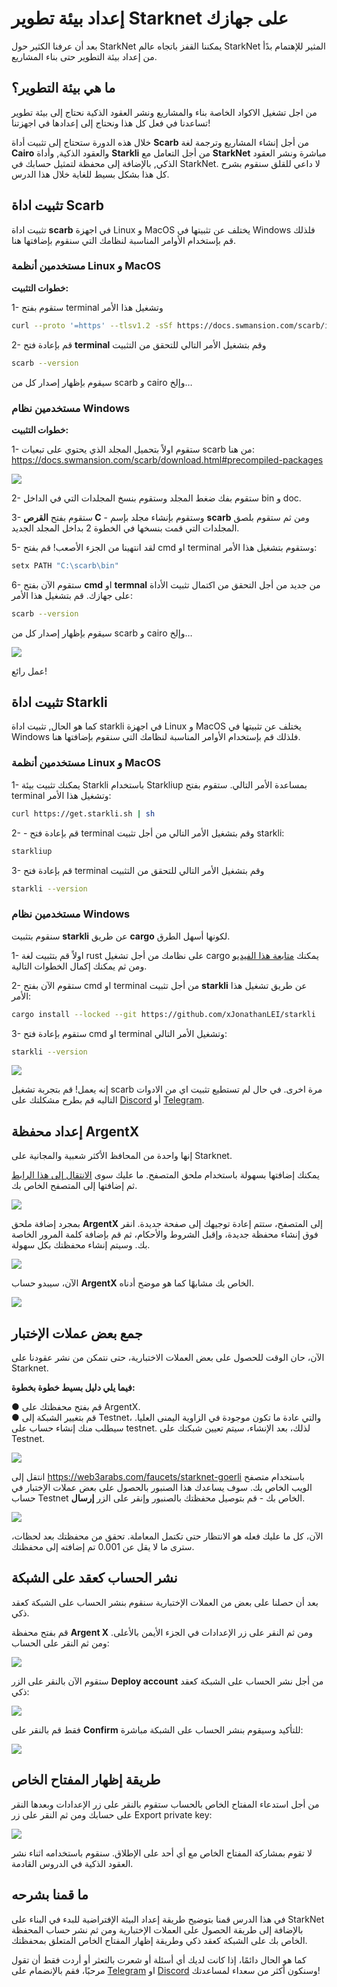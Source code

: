 # إعداد بيئة تطوير Starknet على جهازك

بعد أن عرفنا الكثير حول StarkNet يمكننا القفز باتجاه عالم StarkNet المثير للإهتمام بدًأ من إعداد بيئة التطوير حتى بناء المشاريع.

## ما هي بيئة التطوير؟

من اجل تشغيل الاكواد الخاصة بناء والمشاريع ونشر العقود الذكية نحتاج إلى بيئة تطوير تساعدنا في فعل كل هذا ونحتاج إلى إعدادها في اجهزتنا!

خلال هذه الدورة ستحتاج إلى تثبيت أداة **Scarb** من أجل إنشاء المشاريع وترجمة لغة **Cairo** والعقود الذكية, وأداة **Starkli** من أجل التعامل مع **StarkNet** مباشرة ونشر العقود الذكي, بالإضافة إلى محفظة لتمثيل حسابك في StarkNet. لا داعي للقلق سنقوم بشرح كل هذا بشكل بسيط للغاية خلال هذا الدرس.

## تثبيت اداة Scarb

تثبيت اداة **scarb** في اجهزة Linux و MacOS يختلف عن تثبيتها في Windows فلذلك قم بإستخدام الأوامر المناسبة لنظامك التي سنقوم بإضافتها هنا.

### مستخدمين أنظمة Linux و MacOS

**خطوات التثبيت:**

1- ستقوم بفتح terminal وتشغيل هذا الأمر

```bash
curl --proto '=https' --tlsv1.2 -sSf https://docs.swmansion.com/scarb/install.sh | sh
```

2- قم بإعادة فتح **terminal** وقم بتشغيل الأمر التالي للتحقق من التثبيت

```bash
scarb --version
```

سيقوم بإظهار إصدار كل من scarb و cairo وإلخ…

### مستخدمين نظام Windows

**خطوات التثبيت:**

1- ستقوم اولاً بتحميل المجلد الذي يحتوي على تبعيات scarb من هنا: <a href="https://docs.swmansion.com/scarb/download.html#precompiled-packages" target="_blank">https://docs.swmansion.com/scarb/download.html#precompiled-packages</a>

<img src="https://web3arabs.com/courses/starknet/scarb-windows.png"/>

2- ستقوم بفك ضغط المجلد وستقوم بنسخ المجلدات التي في الداخل bin و doc.

3- ستقوم بفتح **القرص C** - وستقوم بإنشاء مجلد بإسم **scarb** ومن ثم ستقوم بلصق المجلدات التي قمت بنسخها في الخطوة 2 بداخل المجلد الجديد.

5- لقد انتهينا من الجزء الأصعب! قم بفتح cmd او terminal وستقوم بتشغيل هذا الأمر:

```bash
setx PATH "C:\scarb\bin"
```

6- ستقوم الآن بفتح **cmd** او **termnal** من جديد من أجل التحقق من اكتمال تثبيت الأداة على جهازك. قم بتشغيل هذا الأمر:

```bash
scarb --version
```

سيقوم بإظهار إصدار كل من scarb و cairo وإلخ…

<img src="https://web3arabs.com/courses/starknet/scarb-version.png"/>

عمل رائع!

## تثبيت اداة Starkli

كما هو الحال, تثبيت اداة starkli في اجهزة Linux و MacOS يختلف عن تثبيتها في Windows فلذلك قم بإستخدام الأوامر المناسبة لنظامك التي سنقوم بإضافتها هنا.

### مستخدمين أنظمة Linux و MacOS

1- يمكنك تثبيت بيئة Starkli باستخدام Starkliup بمساعدة الأمر التالي. ستقوم بفتح terminal وتشغيل هذا الأمر:

```bash
curl https://get.starkli.sh | sh
```

2- - قم بإعادة فتح terminal وقم بتشغيل الأمر التالي من أجل تثبيت starkli:

```bash
starkliup
```

3- قم بإعادة فتح terminal وقم بتشغيل الأمر التالي للتحقق من التثبيت

```bash
starkli --version
```

### مستخدمين نظام Windows

سنقوم بتثبيت **starkli** عن طريق **cargo** لكونها أسهل الطرق.

1- اولاً قم بتثبيت لغة rust على نظامك من أجل تشغيل cargo يمكنك <a href="https://www.youtube.com/watch?v=92HoSWgsx-4&t=3s" trget="_blank">متابعة هذا الفيديو</a> ومن ثم يمكنك إكمال الخطوات التالية.

2- ستقوم الآن بفتح cmd او terminal من أجل تثبيت **starkli** عن طريق تشغيل هذا الأمر:

```bash
cargo install --locked --git https://github.com/xJonathanLEI/starkli
```

3- ستقوم بإعادة فتح cmd او terminal وتشغيل الأمر التالي:

```bash
starkli --version
```

<img src="https://web3arabs.com/courses/starknet/starkli-version.png"/>

إنه يعمل! قم بتجربة تشغيل scarb مرة اخرى. في حال لم تستطيع تثبيت اي من الادوات التاليه قم بطرح مشكلتك على <a href="https://discord.gg/ykgUvqMc4Q" target="_blank">Discord</a> أو <a href="https://t.me/Web3ArabsDAO" target="_blank">Telegram</a>.

## إعداد محفظة ArgentX

إنها واحدة من المحافظ الأكثر شعبية والمجانية على Starknet.

يمكنك إضافتها بسهولة باستخدام ملحق المتصفح. ما عليك سوى <a href="https://chromewebstore.google.com/detail/argent-x/dlcobpjiigpikoobohmabehhmhfoodbb" target="_blank">الانتقال إلى هذا الرابط</a> ثم إضافتها إلى المتصفح الخاص بك.

<img src="https://web3arabs.com/courses/starknet/argent-ex.png"/>

بمجرد إضافة ملحق **ArgentX** إلى المتصفح، ستتم إعادة توجيهك إلى صفحة جديدة. انقر فوق إنشاء محفظة جديدة، وإقبل الشروط والأحكام، ثم قم بإضافة كلمة المرور الخاصة بك. وسيتم إنشاء محفظتك بكل سهولة.

<img src="https://web3arabs.com/courses/starknet/argent-ex2.png"/>

الآن، سيبدو حساب **ArgentX** الخاص بك مشابهًا كما هو موضح أدناه.

<img src="https://web3arabs.com/courses/starknet/argent-ex3.png"/>

## جمع بعض عملات الإختبار

الآن، حان الوقت للحصول على بعض العملات الاختبارية، حتى نتمكن من نشر عقودنا على Starknet.

**فيما يلي دليل بسيط خطوة بخطوة:**

● قم بفتح محفظتك على ArgentX. <br/>
● قم بتغيير الشبكة إلى Testnet، والتي عادة ما تكون موجودة في الزاوية اليمنى العليا. سيطلب منك إنشاء حساب على testnet. لذلك، بعد الإنشاء، سيتم تعيين شبكتك على Testnet.

<img src="https://web3arabs.com/courses/starknet/argent-ex4.png"/>

انتقل إلى <a href="https://web3arabs.com/faucets/starknet-goerli" target="_blank">https://web3arabs.com/faucets/starknet-goerli</a> باستخدام متصفح الويب الخاص بك. سوف يساعدك هذا الصنبور بالحصول على بعض عملات الإختبار في حساب Testnet الخاص بك - قم بتوصيل محفظتك بالصنبور وإنقر على الزر **إرسال**.

<img src="https://web3arabs.com/courses/starknet/goerli.png"/>

الآن، كل ما عليك فعله هو الانتظار حتى تكتمل المعاملة. تحقق من محفظتك بعد لحظات، سترى ما لا يقل عن 0.001 تم إضافته إلى محفظتك.

## نشر الحساب كعقد على الشبكة

بعد أن حصلنا على بعض من العملات الإختبارية سنقوم بنشر الحساب على الشبكة كعقد ذكي.

قم بفتح محفظة **Argent X** ومن ثم النقر على زر الإعدادات في الجزء الأيمن بالأعلى. ومن ثم النقر على الحساب:

<img src="https://web3arabs.com/courses/starknet/argent-account.png"/>

ستقوم الآن بالنقر على الزر **Deploy account** من أجل نشر الحساب على الشبكة كعقد ذكي:

<img src="https://web3arabs.com/courses/starknet/argent-deploy-account.png"/>

فقط قم بالنقر على **Confirm** للتأكيد وسيقوم بنشر الحساب على الشبكة مباشرة:

<img src="https://web3arabs.com/courses/starknet/argent-confirm-account.png"/>

## طريقة إظهار المفتاح الخاص

من أجل استدعاء المفتاح الخاص بالحساب ستقوم بالنقر على زر الإعدادات وبعدها النقر على حسابك ومن ثم النقر على زر Export private key:

<img src="https://web3arabs.com/courses/starknet/argent-account2.png"/>

لا تقوم بمشاركة المفتاح الخاص مع أي أحد على الإطلاق. سنقوم باستخدامه اثناء نشر العقود الذكية في الدروس القادمة.

## ما قمنا بشرحه

في هذا الدرس قمنا بتوضيح طريقة إعداد البيئة الإفتراضية للبدء في البناء على StarkNet بالإضافة إلى طريقة الحصول على العملات الإختبارية ومن ثم نشر حساب المحفظة الخاص بك على الشبكة كعقد ذكي وطريقة إظهار المفتاح الخاص المتعلق بمحفظتك.

كما هو الحال دائمًا، إذا كانت لديك أي أسئلة أو شعرت بالتعثر أو أردت فقط أن تقول مرحبًا، فقم بالإنضمام على <a href="https://t.me/Web3ArabsDAO" target="_blank">Telegram</a> او <a href="https://discord.gg/ykgUvqMc4Q" target="_blank">Discord</a> وسنكون أكثر من سعداء لمساعدتك!
